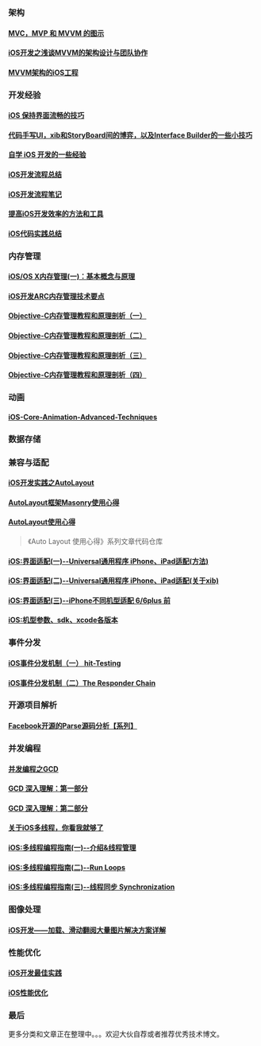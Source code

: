 
### 架构

#### [MVC，MVP 和 MVVM 的图示](http://www.ruanyifeng.com/blog/2015/02/mvcmvp_mvvm.html)

#### [iOS开发之浅谈MVVM的架构设计与团队协作](http://www.cnblogs.com/ludashi/p/4211556.html)

#### [MVVM架构的iOS工程](https://github.com/lizelu/MVVM)

### 开发经验

#### [iOS 保持界面流畅的技巧](http://blog.ibireme.com/2015/11/12/smooth_user_interfaces_for_ios/)

#### [代码手写UI，xib和StoryBoard间的博弈，以及Interface Builder的一些小技巧](http://onevcat.com/2013/12/code-vs-xib-vs-storyboard/)

#### [自学 iOS 开发的一些经验](http://limboy.me/ios/2014/12/31/learning-ios.html)

#### [iOS开发流程总结](http://mobile.51cto.com/hot-410540.htm)

#### [iOS开发流程笔记](https://github.com/leecade/ios-dev-flow)

#### [提高iOS开发效率的方法和工具](http://yyny.me/ios/%E6%8F%90%E9%AB%98iOS%E5%BC%80%E5%8F%91%E6%95%88%E7%8E%87%E7%9A%84%E6%96%B9%E6%B3%95%E5%92%8C%E5%B7%A5%E5%85%B7/)

#### [iOS代码实践总结](http://blog.csdn.net/colorapp/article/details/48597267)

### 内存管理

#### [iOS/OS X内存管理(一)：基本概念与原理](http://www.jianshu.com/p/1928b54e1253)

#### [iOS开发ARC内存管理技术要点](http://www.cnblogs.com/flyFreeZn/p/4264220.html)

#### [Objective-C内存管理教程和原理剖析（一）](http://blog.jobbole.com/66197/)

#### [Objective-C内存管理教程和原理剖析（二）](http://blog.jobbole.com/66363/)

#### [Objective-C内存管理教程和原理剖析（三）](http://blog.jobbole.com/66369/)

#### [Objective-C内存管理教程和原理剖析（四）](http://blog.jobbole.com/66372/)

### 动画

#### [iOS-Core-Animation-Advanced-Techniques](https://github.com/AttackOnDobby/iOS-Core-Animation-Advanced-Techniques)

### 数据存储

### 兼容与适配

#### [iOS开发实践之AutoLayout](http://xuexuefeng.com/autolayout/)

#### [AutoLayout框架Masonry使用心得](http://www.starming.com/index.php?v=index&view=81#2321327-tsina-1-36442-4a0daff92d30bb96be3f1c292fb368b5)

#### [AutoLayout使用心得](https://github.com/johnlui/AutoLayout)
> 《Auto Layout 使用心得》系列文章代码仓库

#### [iOS:界面适配(一)--Universal通用程序 iPhone、iPad适配(方法)](http://blog.csdn.net/houseq/article/details/39990343)

#### [iOS:界面适配(二)--Universal通用程序 iPhone、iPad适配(关于xib)](http://blog.csdn.net/houseq/article/details/40047813)

#### [iOS:界面适配(三)--iPhone不同机型适配 6/6plus 前](http://blog.csdn.net/houseq/article/details/40051207)

#### [ iOS:机型参数、sdk、xcode各版本](http://blog.csdn.net/houseq/article/details/24474073)

### 事件分发

#### [iOS事件分发机制（一） hit-Testing](http://suenblog.duapp.com/blog/100031/iOS%E4%BA%8B%E4%BB%B6%E5%88%86%E5%8F%91%E6%9C%BA%E5%88%B6%EF%BC%88%E4%B8%80%EF%BC%89%20hit-Testing)

#### [iOS事件分发机制（二）The Responder Chain](http://suenblog.duapp.com/blog/100032/iOS%E4%BA%8B%E4%BB%B6%E5%88%86%E5%8F%91%E6%9C%BA%E5%88%B6%EF%BC%88%E4%BA%8C%EF%BC%89The%20Responder%20Chain)

### 开源项目解析

#### [Facebook开源的Parse源码分析【系列】](https://github.com/ChenYilong/ParseSourceCodeStudy)

### 并发编程

#### [并发编程之GCD](http://blog.xcodev.com/archives/gcd-intro/)

#### [GCD 深入理解：第一部分](https://github.com/nixzhu/dev-blog/blob/master/2014-04-19-grand-central-dispatch-in-depth-part-1.md)

#### [GCD 深入理解：第二部分](https://github.com/nixzhu/dev-blog/blob/master/2014-05-14-grand-central-dispatch-in-depth-part-2.md)

#### [关于iOS多线程，你看我就够了](http://www.jianshu.com/p/0b0d9b1f1f19#)

#### [iOS:多线程编程指南(一)--介绍&线程管理](http://blog.csdn.net/houseq/article/details/28418467)

#### [ iOS:多线程编程指南(二)--Run Loops](http://blog.csdn.net/houseq/article/details/28597141)

#### [iOS:多线程编程指南(三)--线程同步 Synchronization](http://blog.csdn.net/houseq/article/details/28865421)

### 图像处理

#### [iOS开发——加载、滑动翻阅大量图片解决方案详解](http://blog.csdn.net/yiyaaixuexi/article/details/8252400)

### 性能优化

#### [iOS开发最佳实践](https://github.com/futurice/ios-good-practices)

#### [iOS性能优化](http://www.jianshu.com/p/9e1f0b44935c#)

### 最后

更多分类和文章正在整理中。。。欢迎大伙自荐或者推荐优秀技术博文。
